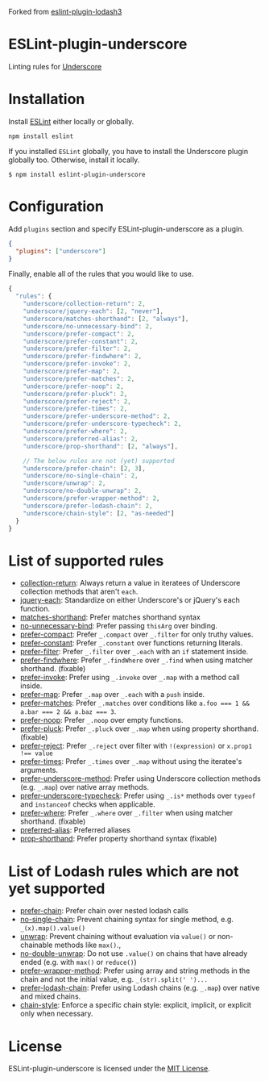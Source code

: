 Forked from [eslint-plugin-lodash3](https://github.com/wix/eslint-plugin-lodash3)

ESLint-plugin-underscore
===================

Linting rules for [Underscore](http://underscorejs.org/)

# Installation

Install [ESLint](https://www.github.com/eslint/eslint) either locally or globally.

    npm install eslint

If you installed `ESLint` globally, you have to install the Underscore plugin
globally too. Otherwise, install it locally.

    $ npm install eslint-plugin-underscore

# Configuration

Add `plugins` section and specify ESLint-plugin-underscore as a plugin.

```json
{
  "plugins": ["underscore"]
}
```


Finally, enable all of the rules that you would like to use.

```javascript
{
  "rules": {
    "underscore/collection-return": 2,
    "underscore/jquery-each": [2, "never"],
    "underscore/matches-shorthand": [2, "always"],
    "underscore/no-unnecessary-bind": 2,
    "underscore/prefer-compact": 2,
    "underscore/prefer-constant": 2,
    "underscore/prefer-filter": 2,
    "underscore/prefer-findwhere": 2,
    "underscore/prefer-invoke": 2,
    "underscore/prefer-map": 2,
    "underscore/prefer-matches": 2,
    "underscore/prefer-noop": 2,
    "underscore/prefer-pluck": 2,
    "underscore/prefer-reject": 2,
    "underscore/prefer-times": 2,
    "underscore/prefer-underscore-method": 2,
    "underscore/prefer-underscore-typecheck": 2,
    "underscore/prefer-where": 2,
    "underscore/preferred-alias": 2,
    "underscore/prop-shorthand": [2, "always"],

    // The below rules are not (yet) supported
    "underscore/prefer-chain": [2, 3],
    "underscore/no-single-chain": 2,
    "underscore/unwrap": 2,
    "underscore/no-double-unwrap": 2,
    "underscore/prefer-wrapper-method": 2,
    "underscore/prefer-lodash-chain": 2,
    "underscore/chain-style": [2, "as-needed"]
  }
}
```

# List of supported rules

* [collection-return](docs/rules/collection-return.md): Always return a value in iteratees of Underscore collection methods that aren't `each`.
* [jquery-each](docs/rules/jquery-each.md): Standardize on either Underscore's or jQuery's each function.
* [matches-shorthand](docs/rules/matches-shorthand.md): Prefer matches shorthand syntax
* [no-unnecessary-bind](docs/rules/no-unnecessary-bind.md): Prefer passing `thisArg` over binding.
* [prefer-compact](docs/rules/prefer-compact.md): Prefer `_.compact` over `_.filter` for only truthy values.
* [prefer-constant](docs/rules/prefer-constant.md): Prefer `_.constant` over functions returning literals.
* [prefer-filter](docs/rules/prefer-filter.md): Prefer `_.filter` over `_.each` with an `if` statement inside.
* [prefer-findwhere](docs/rules/prefer-findwhere.md): Prefer `_.findWhere` over `_.find` when using matcher shorthand. (fixable)
* [prefer-invoke](docs/rules/prefer-invoke.md): Prefer using `_.invoke` over `_.map` with a method call inside.
* [prefer-map](docs/rules/prefer-map.md): Prefer `_.map` over `_.each` with a `push` inside.
* [prefer-matches](docs/rules/prefer-matches.md): Prefer `_.matches` over conditions like `a.foo === 1 && a.bar === 2 && a.baz === 3`.
* [prefer-noop](docs/rules/prefer-noop.md): Prefer `_.noop` over empty functions.
* [prefer-pluck](docs/rules/prefer-pluck.md): Prefer `_.pluck` over `_.map` when using property shorthand. (fixable)
* [prefer-reject](docs/rules/prefer-reject.md): Prefer `_.reject` over filter with `!(expression)` or `x.prop1 !== value`
* [prefer-times](docs/rules/prefer-times.md): Prefer `_.times` over `_.map` without using the iteratee's arguments.
* [prefer-underscore-method](docs/rules/prefer-underscore-method.md): Prefer using Underscore collection methods (e.g. `_.map`) over native array methods.
* [prefer-underscore-typecheck](docs/rules/prefer-underscore-typecheck.md): Prefer using `_.is*` methods over `typeof` and `instanceof` checks when applicable.
* [prefer-where](docs/rules/prefer-where.md): Prefer `_.where` over `_.filter` when using matcher shorthand. (fixable)
* [preferred-alias](docs/rules/preferred-alias.md): Preferred aliases
* [prop-shorthand](docs/rules/prop-shorthand.md): Prefer property shorthand syntax (fixable)

# List of Lodash rules which are __not__ yet supported

* [prefer-chain](docs/rules/prefer-chain.md): Prefer chain over nested lodash calls
* [no-single-chain](docs/rules/no-single-chain.md): Prevent chaining syntax for single method, e.g. `_(x).map().value()`
* [unwrap](docs/rules/unwrap.md): Prevent chaining without evaluation via `value()` or non-chainable methods like `max()`.,
* [no-double-unwrap](docs/rules/no-double-unwrap.md): Do not use `.value()` on chains that have already ended (e.g. with `max()` or `reduce()`)
* [prefer-wrapper-method](docs/rules/prefer-wrapper-method.md): Prefer using array and string methods in the chain and not the initial value, e.g. `_(str).split(' ')...`
* [prefer-lodash-chain](docs/rules/prefer-lodash-chain.md): Prefer using Lodash chains (e.g. `_.map`) over native and mixed chains.
* [chain-style](docs/rules/chain-style.md): Enforce a specific chain style: explicit, implicit, or explicit only when necessary.

# License

ESLint-plugin-underscore is licensed under the [MIT License](http://www.opensource.org/licenses/mit-license.php).

[npm-url]: https://npmjs.org/package/eslint-plugin-underscore
[npm-image]: http://img.shields.io/npm/v/eslint-plugin-underscore.svg?style=flat-square
